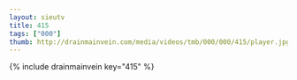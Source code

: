 ```yaml
--- 
layout: sieutv
title: 415
tags: ["000"]
thumb: http://drainmainvein.com/media/videos/tmb/000/000/415/player.jpg
---
```

{% include drainmainvein key="415" %} 
